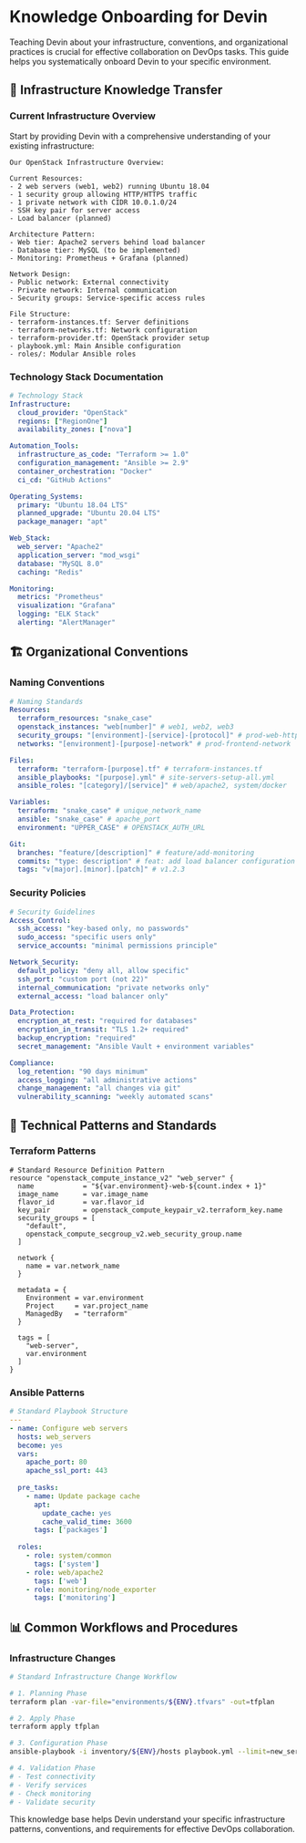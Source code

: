 # Knowledge Onboarding for Devin

Teaching Devin about your infrastructure, conventions, and organizational practices is crucial for effective collaboration on DevOps tasks. This guide helps you systematically onboard Devin to your specific environment.

## 🎯 Infrastructure Knowledge Transfer

### Current Infrastructure Overview
Start by providing Devin with a comprehensive understanding of your existing infrastructure:

```
Our OpenStack Infrastructure Overview:

Current Resources:
- 2 web servers (web1, web2) running Ubuntu 18.04
- 1 security group allowing HTTP/HTTPS traffic
- 1 private network with CIDR 10.0.1.0/24
- SSH key pair for server access
- Load balancer (planned)

Architecture Pattern:
- Web tier: Apache2 servers behind load balancer
- Database tier: MySQL (to be implemented)
- Monitoring: Prometheus + Grafana (planned)

Network Design:
- Public network: External connectivity
- Private network: Internal communication
- Security groups: Service-specific access rules

File Structure:
- terraform-instances.tf: Server definitions
- terraform-networks.tf: Network configuration
- terraform-provider.tf: OpenStack provider setup
- playbook.yml: Main Ansible configuration
- roles/: Modular Ansible roles
```

### Technology Stack Documentation
```yaml
# Technology Stack
Infrastructure:
  cloud_provider: "OpenStack"
  regions: ["RegionOne"]
  availability_zones: ["nova"]

Automation_Tools:
  infrastructure_as_code: "Terraform >= 1.0"
  configuration_management: "Ansible >= 2.9"
  container_orchestration: "Docker"
  ci_cd: "GitHub Actions"

Operating_Systems:
  primary: "Ubuntu 18.04 LTS"
  planned_upgrade: "Ubuntu 20.04 LTS"
  package_manager: "apt"

Web_Stack:
  web_server: "Apache2"
  application_server: "mod_wsgi"
  database: "MySQL 8.0"
  caching: "Redis"

Monitoring:
  metrics: "Prometheus"
  visualization: "Grafana"
  logging: "ELK Stack"
  alerting: "AlertManager"
```

## 🏗️ Organizational Conventions

### Naming Conventions
```yaml
# Naming Standards
Resources:
  terraform_resources: "snake_case"
  openstack_instances: "web[number]" # web1, web2, web3
  security_groups: "[environment]-[service]-[protocol]" # prod-web-http
  networks: "[environment]-[purpose]-network" # prod-frontend-network

Files:
  terraform: "terraform-[purpose].tf" # terraform-instances.tf
  ansible_playbooks: "[purpose].yml" # site-servers-setup-all.yml
  ansible_roles: "[category]/[service]" # web/apache2, system/docker

Variables:
  terraform: "snake_case" # unique_network_name
  ansible: "snake_case" # apache_port
  environment: "UPPER_CASE" # OPENSTACK_AUTH_URL

Git:
  branches: "feature/[description]" # feature/add-monitoring
  commits: "type: description" # feat: add load balancer configuration
  tags: "v[major].[minor].[patch]" # v1.2.3
```

### Security Policies
```yaml
# Security Guidelines
Access_Control:
  ssh_access: "key-based only, no passwords"
  sudo_access: "specific users only"
  service_accounts: "minimal permissions principle"

Network_Security:
  default_policy: "deny all, allow specific"
  ssh_port: "custom port (not 22)"
  internal_communication: "private networks only"
  external_access: "load balancer only"

Data_Protection:
  encryption_at_rest: "required for databases"
  encryption_in_transit: "TLS 1.2+ required"
  backup_encryption: "required"
  secret_management: "Ansible Vault + environment variables"

Compliance:
  log_retention: "90 days minimum"
  access_logging: "all administrative actions"
  change_management: "all changes via git"
  vulnerability_scanning: "weekly automated scans"
```

## 🔧 Technical Patterns and Standards

### Terraform Patterns
```hcl
# Standard Resource Definition Pattern
resource "openstack_compute_instance_v2" "web_server" {
  name            = "${var.environment}-web-${count.index + 1}"
  image_name      = var.image_name
  flavor_id       = var.flavor_id
  key_pair        = openstack_compute_keypair_v2.terraform_key.name
  security_groups = [
    "default",
    openstack_compute_secgroup_v2.web_security_group.name
  ]
  
  network {
    name = var.network_name
  }
  
  metadata = {
    Environment = var.environment
    Project     = var.project_name
    ManagedBy   = "terraform"
  }
  
  tags = [
    "web-server",
    var.environment
  ]
}
```

### Ansible Patterns
```yaml
# Standard Playbook Structure
---
- name: Configure web servers
  hosts: web_servers
  become: yes
  vars:
    apache_port: 80
    apache_ssl_port: 443
  
  pre_tasks:
    - name: Update package cache
      apt:
        update_cache: yes
        cache_valid_time: 3600
      tags: ['packages']
  
  roles:
    - role: system/common
      tags: ['system']
    - role: web/apache2
      tags: ['web']
    - role: monitoring/node_exporter
      tags: ['monitoring']
```

## 📊 Common Workflows and Procedures

### Infrastructure Changes
```bash
# Standard Infrastructure Change Workflow

# 1. Planning Phase
terraform plan -var-file="environments/${ENV}.tfvars" -out=tfplan

# 2. Apply Phase
terraform apply tfplan

# 3. Configuration Phase
ansible-playbook -i inventory/${ENV}/hosts playbook.yml --limit=new_servers

# 4. Validation Phase
# - Test connectivity
# - Verify services
# - Check monitoring
# - Validate security
```

This knowledge base helps Devin understand your specific infrastructure patterns, conventions, and requirements for effective DevOps collaboration.

